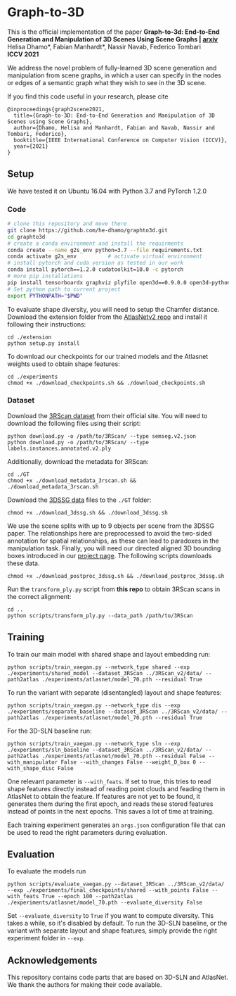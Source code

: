 # Graph-to-3D

This is the official implementation of the paper **Graph-to-3d: End-to-End Generation and Manipulation of 3D Scenes Using Scene Graphs | <a href="https://arxiv.org/pdf/2108.08841.pdf">arxiv</a>** <br/>
Helisa Dhamo*, Fabian Manhardt*, Nassir Navab, Federico Tombari<br/>
**ICCV 2021**

We address the novel problem of fully-learned 3D scene generation and manipulation from scene graphs, in which a user can specify
in the nodes or edges of a semantic graph what they wish to see in the 3D scene.

If you find this code useful in your research, please cite
```
@inproceedings{graph2scene2021,
  title={Graph-to-3D: End-to-End Generation and Manipulation of 3D Scenes using Scene Graphs},
  author={Dhamo, Helisa and Manhardt, Fabian and Navab, Nassir and Tombari, Federico},
  booktitle={IEEE International Conference on Computer Vision (ICCV)},
  year={2021}
}
```

## Setup

We have tested it on Ubuntu 16.04 with Python 3.7 and PyTorch 1.2.0

### Code
```bash
# clone this repository and move there
git clone https://github.com/he-dhamo/graphto3d.git
cd graphto3d
# create a conda environment and install the requirments
conda create --name g2s_env python=3.7 --file requirements.txt 
conda activate g2s_env          # activate virtual environment
# install pytorch and cuda version as tested in our work
conda install pytorch==1.2.0 cudatoolkit=10.0 -c pytorch
# more pip installations
pip install tensorboardx graphviz plyfile open3d==0.9.0.0 open3d-python==0.7.0.0 
# Set python path to current project
export PYTHONPATH="$PWD"
```

To evaluate shape diversity, you will need to setup the Chamfer distance. Download the extension folder from the
<a href="https://github.com/TheoDEPRELLE/AtlasNetV2">AtlasNetv2 repo</a> and install it following their instructions:
```
cd ./extension
python setup.py install
```

To download our checkpoints for our trained models and the Atlasnet weights used to obtain shape features:
```
cd ./experiments
chmod +x ./download_checkpoints.sh && ./download_checkpoints.sh
```

### Dataset

Download the <a href="https://waldjohannau.github.io/RIO/#download">3RScan dataset</a> from their official site. You will need to download
the following files using their script:
```
python download.py -o /path/to/3RScan/ --type semseg.v2.json
python download.py -o /path/to/3RScan/ --type labels.instances.annotated.v2.ply
```
Additionally, download the metadata for 3RScan:
```
cd ./GT
chmod +x ./download_metadata_3rscan.sh && ./download_metadata_3rscan.sh
```
Download the <a href="https://3dssg.github.io/#download" >3DSSG data</a> files to the `./GT` folder:
```
chmod +x ./download_3dssg.sh && ./download_3dssg.sh
```

We use the scene splits with up to 9 objects per scene from the 3DSSG paper.
The relationships here are preprocessed to avoid the two-sided annotation for spatial relationships, as these can lead 
to paradoxes in the manipulation task. Finally, you will need our directed aligned 3D bounding boxes introduced in our
<a href="https://he-dhamo.github.io/Graphto3D/#download">project page</a>. The following scripts downloads these data.
```
chmod +x ./download_postproc_3dssg.sh && ./download_postproc_3dssg.sh
```

Run the `transform_ply.py` script from **this repo** to obtain 3RScan scans in the correct alignment:
```
cd ..
python scripts/transform_ply.py --data_path /path/to/3RScan
```

## Training

To train our main model with shared shape and layout embedding run:

```
python scripts/train_vaegan.py --network_type shared --exp ./experiments/shared_model --dataset_3RScan ../3RScan_v2/data/ --path2atlas ./experiments/atlasnet/model_70.pth --residual True
```

To run the variant with separate (disentangled) layout and shape features:
```
python scripts/train_vaegan.py --network_type dis --exp ./experiments/separate_baseline --dataset_3RScan ../3RScan_v2/data/ --path2atlas ./experiments/atlasnet/model_70.pth --residual True
```

For the 3D-SLN baseline run:
```
python scripts/train_vaegan.py --network_type sln --exp ./experiments/sln_baseline --dataset_3RScan ../3RScan_v2/data/ --path2atlas ./experiments/atlasnet/model_70.pth --residual False --with_manipulator False --with_changes False --weight_D_box 0 --with_shape_disc False
```



One relevant parameter is `--with_feats`. If set to true, this tries to read shape features directly instead of reading 
point clouds and feading them in AtlasNet to obtain the feature. If features are not yet to be found, it generates them 
during the first epoch, and reads these stored features instead of points in the next epochs. This saves a lot of time 
at training. 

Each training experiment generates an `args.json` configuration file that can be used to read the right parameters during evaluation.

## Evaluation

To evaluate the models run
```
python scripts/evaluate_vaegan.py --dataset_3RScan ../3RScan_v2/data/ --exp ./experiments/final_checkpoints/shared --with_points False --with_feats True --epoch 100 --path2atlas ./experiments/atlasnet/model_70.pth --evaluate_diversity False
```
Set `--evaluate_diversity` to `True` if you want to compute diversity. This takes a while, so it's disabled by default.
To run the 3D-SLN baseline, or the variant with separate layout and shape features, simply provide the right experiment folder in `--exp`.

## Acknowledgements

This repository contains code parts that are based on 3D-SLN and AtlasNet. We thank the authors for making their code available.
